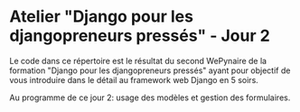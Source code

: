 # Atelier "Django pour les djangopreneurs pressés" - Jour 2

Le code dans ce répertoire est le résultat du second WePynaire de la formation "Django pour les djangopreneurs pressés" ayant pour objectif de vous introduire dans le détail au framework web Django en 5 soirs.

Au programme de ce jour 2: usage des modèles et gestion des formulaires.